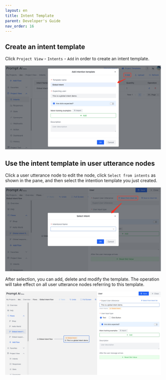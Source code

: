 ```yaml
---
layout: en
title: Intent Template
parent: Developer's Guide
nav_order: 16
---
```

## Create an intent template
Click `Project View` - `Intents` - `Add` in order to create an intent template. 

![global_intent_create.jpg](/assets/images/tutorial/global_intent_create.jpg)

## Use the intent template in user utterance nodes
Click a user utterance node to edit the node, click `Select from intents` as shown in the pane, and then select the intention template you just created.

![global_intent_use.jpg](/assets/images/tutorial/global_intent_use.jpg)

After selection, you can add, delete and modify the template. The operation will take effect on all user utterance nodes referring to this template.

![global_intent_use_success.jpg](/assets/images/tutorial/global_intent_use_success.jpg)
